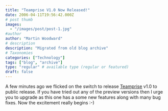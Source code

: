 ```yaml
---
title: "Teamprise V1.0 Now Released!"
date: 2006-04-11T19:56:42.000Z
# post thumb
images:
  - "/images/post/post-1.jpg"
#author
author: "Martin Woodward"
# description
description: "Migrated from old blog archive"
# Taxonomies
categories: ["Technology"]
tags: ["blog", "archive"]
type: "regular" # available type (regular or featured)
draft: false
---
```


A few minutes ago we flicked on the switch to release [Teamprise](http://www.teamprise.com/) v1.0 to public release.  If you have tried out any of the preview versions then I urge you to upgrade as this one has a some new features along with many bug fixes.  Now the excitement really begins :-)